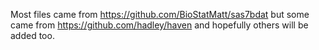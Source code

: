 Most files came from https://github.com/BioStatMatt/sas7bdat but some came from
https://github.com/hadley/haven and hopefully others will be added too.
